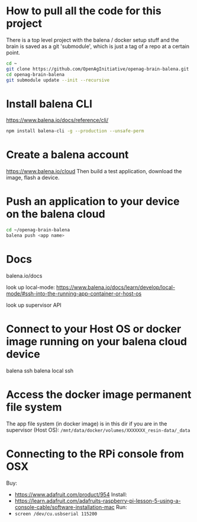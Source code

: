 # How to pull all the code for this project
There is a top level project with the balena / docker setup stuff and the brain is saved as a git 'submodule', which is just a tag of a repo at a certain point.
```bash
cd ~
git clone https://github.com/OpenAgInitiative/openag-brain-balena.git
cd openag-brain-balena
git submodule update --init --recursive
```

# Install balena CLI
https://www.balena.io/docs/reference/cli/
```bash
npm install balena-cli -g --production --unsafe-perm
```

# Create a balena account
https://www.balena.io/cloud
Then build a test application, download the image, flash a device.

# Push an application to your device on the balena cloud
```bash
cd ~/openag-brain-balena
balena push <app name>
```

# Docs
balena.io/docs

look up local-mode:
https://www.balena.io/docs/learn/develop/local-mode/#ssh-into-the-running-app-container-or-host-os

look up supervisor API

# Connect to your Host OS or docker image running on your balena cloud device
balena ssh
balena local ssh 

# Access the docker image permanent file system
The app file system (in docker image) is in this dir if you are in the supervisor (Host OS):
`/mnt/data/docker/volumes/XXXXXXX_resin-data/_data`

# Connecting to the RPi console from OSX
Buy: 
- https://www.adafruit.com/product/954
Install: 
- https://learn.adafruit.com/adafruits-raspberry-pi-lesson-5-using-a-console-cable/software-installation-mac
Run:
- `screen /dev/cu.usbserial 115200`


